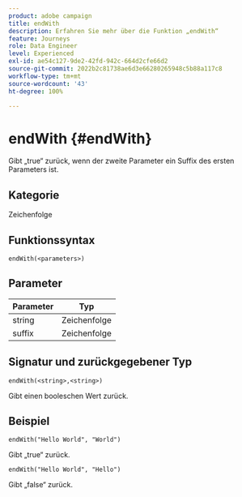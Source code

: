 ```yaml
---
product: adobe campaign
title: endWith
description: Erfahren Sie mehr über die Funktion „endWith“
feature: Journeys
role: Data Engineer
level: Experienced
exl-id: ae54c127-9de2-42fd-942c-664d2cfe66d2
source-git-commit: 2022b2c81738ae6d3e66280265948c5b88a117c8
workflow-type: tm+mt
source-wordcount: '43'
ht-degree: 100%

---
```


# endWith {#endWith}

Gibt „true“ zurück, wenn der zweite Parameter ein Suffix des ersten Parameters ist.

## Kategorie

Zeichenfolge

## Funktionssyntax

`endWith(<parameters>)`

## Parameter

| Parameter | Typ |
|-----------|------------------|
| string | Zeichenfolge |
| suffix | Zeichenfolge |

## Signatur und zurückgegebener Typ

`endWith(<string>,<string>)`

Gibt einen booleschen Wert zurück.

## Beispiel

`endWith("Hello World", "World")`

Gibt „true“ zurück.

`endWith("Hello World", "Hello")`

Gibt „false“ zurück.
